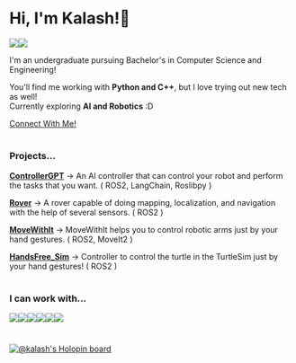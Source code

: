 # Hi, I'm Kalash!👋

<div style="display: flex">
  <a href="https://twitter.com/_kalashjain_" target="_blank">
    <img src="https://img.shields.io/badge/Twitter-1DA1F2?style=for-the-badge&logo=twitter&logoColor=white" />
  </a>
  <a href="https://www.linkedin.com/in/kalashjain513/" target="_blank">
    <img src="https://img.shields.io/badge/LinkedIn-0077B5?style=for-the-badge&logo=linkedin&logoColor=white" />
  </a>
</div>

I'm an undergraduate pursuing Bachelor's in Computer Science and Engineering!  
  
You'll find me working with **Python and C++**, but I love trying out new tech as well!   
Currently exploring **AI and Robotics** :D  
  
[Connect With Me!](https://linktr.ee/kalashh)

#

### Projects...

[**ControllerGPT**](https://github.com/kalashjain23/ControllerGPT) → An AI controller that can control your robot and perform the tasks that you want. ( ROS2, LangChain, Roslibpy )  
  
[**Rover**](https://github.com/kalashjain23/rover) → A rover capable of doing mapping, localization, and navigation with the help of several sensors. ( ROS2 )  
  
[**MoveWithIt**](https://github.com/kalashjain23/move_with_it) → MoveWithIt helps you to control robotic arms just by your hand gestures. (  ROS2, MoveIt2 )  
  
[**HandsFree_Sim**](https://github.com/kalashjain23/handsfree_sim) → Controller to control the turtle in the TurtleSim just by your hand gestures! ( ROS2 )  

#

### I can work with...
<center>
  <div style="display: flex">
    <img src="https://img.shields.io/badge/Python-FFD43B?style=for-the-badge&logo=python&logoColor=blue" />
    <img src="https://img.shields.io/badge/C%2B%2B-00599C?style=for-the-badge&logo=c%2B%2B&logoColor=white" />
    <img src="https://img.shields.io/badge/ros-%230A0FF9.svg?style=for-the-badge&logo=ros&logoColor=white" />
    <img src="https://img.shields.io/badge/jupyter-%23FA0F00.svg?style=for-the-badge&logo=jupyter&logoColor=white" />
    <img src="https://img.shields.io/badge/Ubuntu-E95420?style=for-the-badge&logo=ubuntu&logoColor=white" />
    <img src="https://img.shields.io/badge/git-%34495E.svg?style=for-the-badge&logo=git&logoColor=white" />
    
  </div>
</center>

#

[![@kalash's Holopin board](https://holopin.me/kalash)](https://holopin.io/@kalash)
